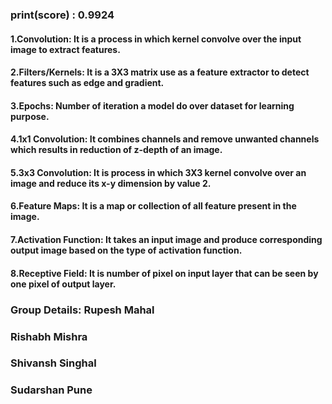 ### print(score) : 0.9924


#### 1.Convolution: It is a process in which kernel convolve over the input image to extract features.
#### 2.Filters/Kernels: It is a 3X3 matrix use as a feature extractor to detect features such as edge and gradient.
#### 3.Epochs: Number of iteration a model do over dataset for learning purpose.
#### 4.1x1 Convolution: It combines channels and remove unwanted channels which results in reduction of z-depth of an image.
#### 5.3x3 Convolution: It is process in which 3X3 kernel convolve over an image and reduce its x-y dimension by value 2.
#### 6.Feature Maps: It is a map or collection of all feature present in the image.
#### 7.Activation Function: It takes an input image and produce corresponding output image based on the type of activation function.
#### 8.Receptive Field: It is number of pixel on input layer that can be seen by one pixel of output layer.

### Group Details: Rupesh Mahal
###                Rishabh Mishra
###                Shivansh Singhal
###                Sudarshan Pune
